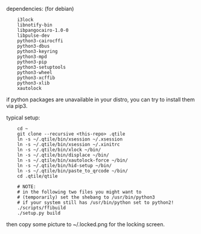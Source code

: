 dependencies: (for debian)

		i3lock
		libnotify-bin
		libpangocairo-1.0-0
		libpulse-dev
		python3-cairocffi
		python3-dbus
		python3-keyring
		python3-mpd
		python3-pip
		python3-setuptools
		python3-wheel
		python3-xcffib
		python3-xlib
		xautolock

if python packages are unavailable in your distro,
you can try to install them via pip3.

typical setup:

		cd ~
		git clone --recursive <this-repo> .qtile
		ln -s ~/.qtile/bin/xsession ~/.xsession
		ln -s ~/.qtile/bin/xsession ~/.xinitrc
		ln -s ~/.qtile/bin/xlock ~/bin/
		ln -s ~/.qtile/bin/displace ~/bin/
		ln -s ~/.qtile/bin/xautolock-force ~/bin/
		ln -s ~/.qtile/bin/hid-setup ~/bin/
		ln -s ~/.qtile/bin/paste_to_qrcode ~/bin/
		cd .qtile/qtile

		# NOTE:
		# in the following two files you might want to
		# (temporarily) set the shebang to /usr/bin/python3
		# if your system still has /usr/bin/python set to python2!
		./scripts/ffibuild
		./setup.py build
		
then copy some picture to ~/.locked.png for the locking screen.

